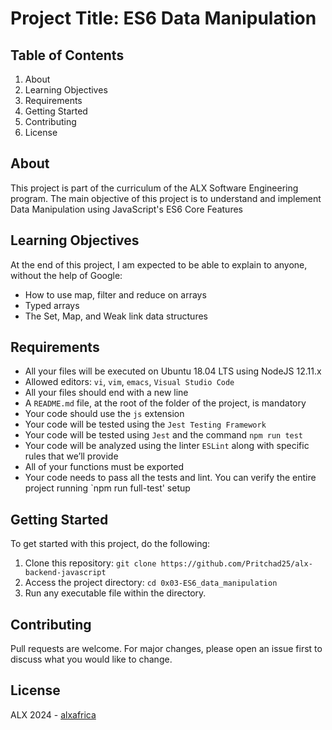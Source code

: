 # Project Title: ES6 Data Manipulation

## Table of Contents
1. About
2. Learning Objectives
3. Requirements
4. Getting Started
5. Contributing
6. License

## About <a name="about"></a>
This project is part of the curriculum of the ALX Software Engineering program. The main objective of this project is to understand and implement Data Manipulation using JavaScript's ES6 Core Features

## Learning Objectives <a name="learning-objectives"></a>
At the end of this project, I am expected to be able to explain to anyone, without the help of Google:
- How to use map, filter and reduce on arrays
- Typed arrays
- The Set, Map, and Weak link data structures

## Requirements <a name="requirements"></a>
- All your files will be executed on Ubuntu 18.04 LTS using NodeJS 12.11.x
- Allowed editors: `vi`, `vim`, `emacs`, `Visual Studio Code`
- All your files should end with a new line
- A `README.md` file, at the root of the folder of the project, is mandatory
- Your code should use the `js` extension
- Your code will be tested using the `Jest Testing Framework`
- Your code will be tested using `Jest` and the command `npm run test`
- Your code will be analyzed using the linter `ESLint` along with specific rules that we’ll provide
- All of your functions must be exported
- Your code needs to pass all the tests and lint. You can verify the entire project running `npm run full-test'
setup

## Getting Started <a name="getting-started"></a>
To get started with this project, do the following:

1. Clone this repository: `git clone https://github.com/Pritchad25/alx-backend-javascript`
2. Access the project directory: `cd 0x03-ES6_data_manipulation`
3. Run any executable file within the directory.

## Contributing <a name="contributing"></a>
Pull requests are welcome. For major changes, please open an issue first to discuss what you would like to change.

## License <a name="license"></a>
ALX 2024 - [alxafrica](https://www.alxafrica.com)

